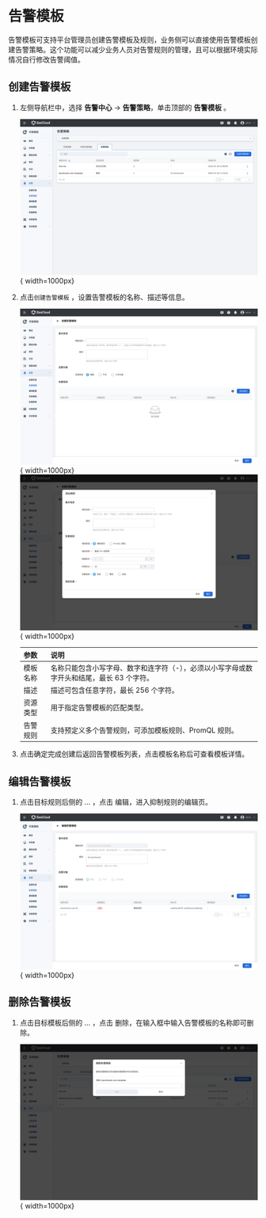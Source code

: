 # 告警模板

告警模板可支持平台管理员创建告警模板及规则，业务侧可以直接使用告警模板创建告警策略。这个功能可以减少业务人员对告警规则的管理，且可以根据环境实际情况自行修改告警阈值。

## 创建告警模板

1. 左侧导航栏中，选择 **告警中心** -> **告警策略**，单击顶部的 **告警模板** 。

    ![告警模版](../../images/template01.png){ width=1000px}

2. 点击`创建告警模板` ，设置告警模板的名称、描述等信息。

    ![告警模版](../../images/template02.png){ width=1000px}
    ![告警模版](../../images/template03.png){ width=1000px}

    | 参数 | 说明 |
    | ---- | ---- |
    | 模板名称 | 名称只能包含小写字母、数字和连字符（-），必须以小写字母或数字开头和结尾，最长 63 个字符。 |
    | 描述 | 描述可包含任意字符，最长 256 个字符。|
    | 资源类型 | 用于指定告警模板的匹配类型。 |
    | 告警规则 | 支持预定义多个告警规则，可添加模板规则、PromQL 规则。 |

3. 点击确定完成创建后返回告警模板列表，点击模板名称后可查看模板详情。

## 编辑告警模板

1. 点击目标规则后侧的 … ，点击 编辑，进入抑制规则的编辑页。

    ![告警模版](../../images/template04.png){ width=1000px}

## 删除告警模板

1. 点击目标模板后侧的 … ，点击 删除，在输入框中输入告警模板的名称即可删除。

    ![告警模版](../../images/template05.png){ width=1000px}
